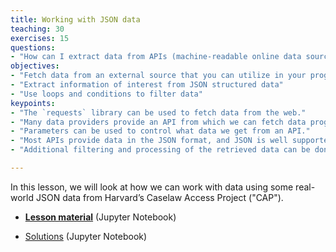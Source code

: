 ```yaml
---
title: Working with JSON data
teaching: 30
exercises: 15
questions:
- "How can I extract data from APIs (machine-readable online data sources)?"
objectives:
- "Fetch data from an external source that you can utilize in your program."
- "Extract information of interest from JSON structured data"
- "Use loops and conditions to filter data"
keypoints:
- "The `requests` library can be used to fetch data from the web."
- "Many data providers provide an API from which we can fetch data programatically."
- "Parameters can be used to control what data we get from an API."
- "Most APIs provide data in the JSON format, and JSON is well supported in Python."
- "Additional filtering and processing of the retrieved data can be done using loops and conditions."

---
```


In this lesson, we will look at how we can work with data using some real-world JSON data from Harvard’s Caselaw Access Project ("CAP").

* [**Lesson material**](https://github.com/scriptotek/programming-for-lawyers/blob/master/caselaw.ipynb) (Jupyter Notebook)

* [Solutions](https://github.com/scriptotek/programming-for-lawyers/blob/master/caselaw_solutions.ipynb) (Jupyter Notebook)
